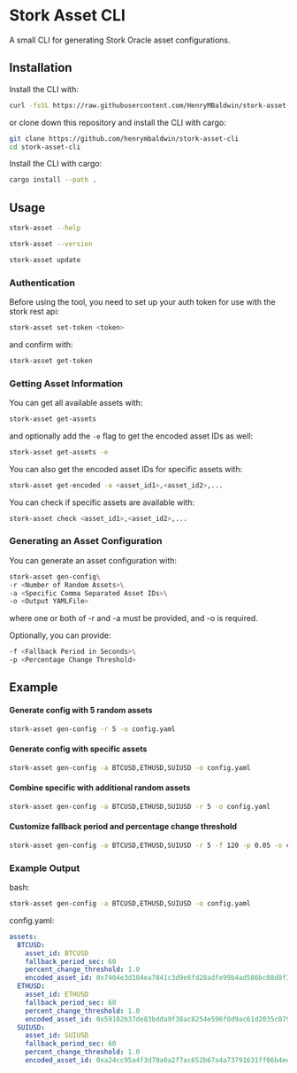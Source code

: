 # Stork Asset CLI

A small CLI for generating Stork Oracle asset configurations.

## Installation

Install the CLI with:

```bash
curl -fsSL https://raw.githubusercontent.com/HenryMBaldwin/stork-asset-cli/refs/heads/master/install.sh | bash
```

or clone down this repository and install the CLI with cargo:

```bash
git clone https://github.com/henrymbaldwin/stork-asset-cli
cd stork-asset-cli
```
Install the CLI with cargo:

```bash
cargo install --path .
```


## Usage

```bash
stork-asset --help
```

```bash
stork-asset --version
```

```bash
stork-asset update
```

### Authentication

Before using the tool, you need to set up your auth token for use with the stork rest api:

```bash
stork-asset set-token <token>
```
and confirm with:

```bash
stork-asset get-token
```

### Getting Asset Information

You can get all available assets with:

```bash
stork-asset get-assets
```
and optionally add the `-e` flag to get the encoded asset IDs as well:

```bash
stork-asset get-assets -e
```
You can also get the encoded asset IDs for specific assets with:

```bash
stork-asset get-encoded -a <asset_id1>,<asset_id2>,...
```
You can check if specific assets are available with:

```bash
stork-asset check <asset_id1>,<asset_id2>,...
```

### Generating an Asset Configuration

You can generate an asset configuration with:

```bash
stork-asset gen-config\
-r <Number of Random Assets>\
-a <Specific Comma Separated Asset IDs>\
-o <Output YAMLFile>
```

where one or both of -r and -a must be provided, and -o is required.

Optionally, you can provide:

```bash
-f <Fallback Period in Seconds>\
-p <Percentage Change Threshold>
```

## Example

#### Generate config with 5 random assets
```bash
stork-asset gen-config -r 5 -o config.yaml
```

#### Generate config with specific assets
```bash
stork-asset gen-config -a BTCUSD,ETHUSD,SUIUSD -o config.yaml
```

#### Combine specific with additional random assets
```bash
stork-asset gen-config -a BTCUSD,ETHUSD,SUIUSD -r 5 -o config.yaml
```

#### Customize fallback period and percentage change threshold
```bash
stork-asset gen-config -a BTCUSD,ETHUSD,SUIUSD -r 5 -f 120 -p 0.05 -o config.yaml
```

### Example Output
bash:
```bash
stork-asset gen-config -a BTCUSD,ETHUSD,SUIUSD -o config.yaml
```
config.yaml:
```yaml
assets:
  BTCUSD:
    asset_id: BTCUSD
    fallback_period_sec: 60
    percent_change_threshold: 1.0
    encoded_asset_id: 0x7404e3d104ea7841c3d9e6fd20adfe99b4ad586bc08d8f3bd3afef894cf184de
  ETHUSD:
    asset_id: ETHUSD
    fallback_period_sec: 60
    percent_change_threshold: 1.0
    encoded_asset_id: 0x59102b37de83bdda9f38ac8254e596f0d9ac61d2035c07936675e87342817160
  SUIUSD:
    asset_id: SUIUSD
    fallback_period_sec: 60
    percent_change_threshold: 1.0
    encoded_asset_id: 0xa24cc95a4f3d70a0a2f7ac652b67a4a73791631ff06b4ee7f729097311169b81
```
